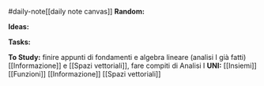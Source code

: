#daily-note[[daily note canvas]] 
**Random:**


**Ideas:**


**Tasks:**


**To Study:**
finire appunti di fondamenti e algebra lineare (analisi I già fatti)
[[Informazione]]  e [[Spazi vettoriali]], fare compiti di Analisi I
**UNI:**
[[Insiemi]] [[Funzioni]] [[Informazione]] [[Spazi vettoriali]] 